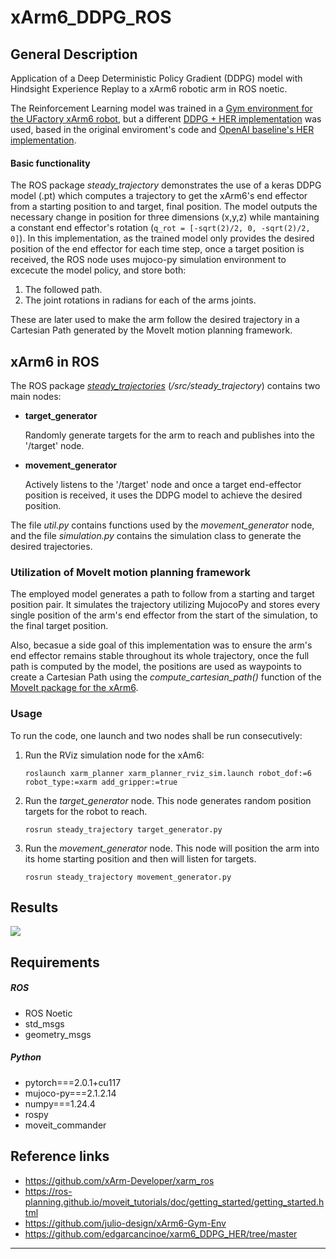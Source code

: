 # xArm6_DDPG_ROS

## General Description
Application of a Deep Deterministic Policy Gradient (DDPG) model with Hindsight Experience Replay to a xArm6 robotic arm in ROS noetic.

The Reinforcement Learning model was trained in a [Gym environment for the UFactory xArm6 robot](https://github.com/julio-design/xArm6-Gym-Env), 
but a different [DDPG + HER implementation](https://github.com/edgarcancinoe/xarm6_DDPG_HER) was used, based in the original enviroment's code and [OpenAI baseline's HER implementation](https://github.com/openai/baselines/tree/master/baselines/her).

#### Basic functionality
The ROS package _steady_trajectory_ demonstrates the use of a keras DDPG model (.pt) which computes a trajectory to get the xArm6's end effector from a starting position to and target, final position. The model outputs the necessary change in position for three dimensions (x,y,z) while mantaining a constant end effector's rotation (`q_rot = [-sqrt(2)/2, 0, -sqrt(2)/2, 0]`).
In this implementation, as the trained model only provides the desired position of the end effector for each time step, once a target position is received, the ROS node uses mujoco-py simulation environment to excecute the model policy, and store both:
1. The followed path.
2. The joint rotations in radians for each of the arms joints.

These are later used to make the arm follow the desired trajectory in a Cartesian Path generated by the MoveIt motion planning framework.

## xArm6 in ROS

The ROS package [*steady_trajectories*](https://github.com/edgarcancinoe/xArm6_DDPG_ROS/tree/master/src/steady_trajectory) (_/src/steady_trajectory_) contains two main nodes:
- **target_generator**
  
  Randomly generate targets for the arm to reach and publishes into the '/target' node.
- **movement_generator**

  Actively listens to the '/target' node and once a target end-effector position is received, it uses the DDPG model to achieve the desired position.

The file _util.py_ contains functions used by the _movement_generator_ node, and the file _simulation.py_ contains the simulation class to generate the desired trajectories.

### Utilization of MoveIt motion planning framework
The employed model generates a path to follow from a starting and target position pair. It simulates the trajectory utilizing MujocoPy and stores every single position of the arm's
end effector from the start of the simulation, to the final target position.

Also, becasue a side goal of this implementation was to ensure the arm's end effector remains stable throughout its whole trajectory, once the full path is computed by the model, the positions are used as
waypoints to create a Cartesian Path using the *compute_cartesian_path()* function of the [MoveIt package for the xArm6](https://github.com/xArm-Developer/xarm_ros). 

### Usage
To run the code, one launch and two nodes shall be run consecutively:
1. Run the RViz simulation node for the xAm6:
   ```
   roslaunch xarm_planner xarm_planner_rviz_sim.launch robot_dof:=6 robot_type:=xarm add_gripper:=true
   ```
2. Run the _target_generator_ node. This node generates random position targets for the robot to reach.
   ```
   rosrun steady_trajectory target_generator.py
   ```
3. Run the _movement_generator_ node. This node will position the arm into its home starting position and then will listen for targets.
   ```
   rosrun steady_trajectory movement_generator.py
   ```

## Results
![](https://github.com/edgarcancinoe/xArm6_DDPG_ROS/blob/master/results.gif)

## Requirements
##### ROS
- ROS Noetic
- std_msgs
- geometry_msgs
  
##### Python
- pytorch===2.0.1+cu117
- mujoco-py===2.1.2.14
- numpy===1.24.4
- rospy
- moveit_commander

## Reference links
- https://github.com/xArm-Developer/xarm_ros
- https://ros-planning.github.io/moveit_tutorials/doc/getting_started/getting_started.html
- https://github.com/julio-design/xArm6-Gym-Env
- https://github.com/edgarcancinoe/xarm6_DDPG_HER/tree/master

---
